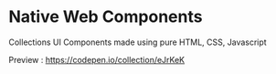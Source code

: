 # Native Web Components

Collections UI Components made using pure HTML, CSS, Javascript

Preview : https://codepen.io/collection/eJrKeK

